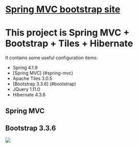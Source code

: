 [Spring MVC bootstrap site](http://mytomcatapp2-kupets.rhcloud.com/mvc/messages)
==========================

# This project is Spring MVC + Bootstrap + Tiles + Hibernate

It contains some useful configuration items:
- Spring 4.1.9
- [Spring MVC] (#spring-mvc)
- Apache Tiles 3.0.5
- [Bootstrap 3.3.6] (#bootstrap)
- JQuery 1.11.0
- Hibernate 4.3.6

## Spring MVC

## Bootstrap 3.3.6

![](https://github.com/Kupets/spring-mvc-crud/blob/master/src/main/resources/img/messages.png)


